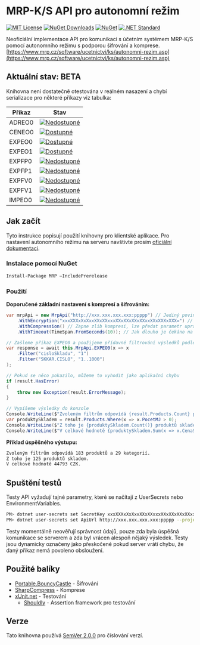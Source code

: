 # MRP-K/S API pro autonomní režim

[![MIT License](https://img.shields.io/github/license/mashape/apistatus.svg)](https://github.com/JadeX/MRP/blob/master/LICENSE.txt)
[![NuGet Downloads](https://img.shields.io/nuget/dt/MRP.svg)](https://www.nuget.org/packages/MRP/)
[![NuGet](https://img.shields.io/nuget/vpre/MRP.svg)](https://www.nuget.org/packages/MRP/)
[![.NET Standard](https://img.shields.io/badge/NETStandard-2.0+-blue.svg)](https://docs.microsoft.com/en-us/dotnet/standard/net-standard)

Neoficiální implementace API pro komunikaci s účetním systémem MRP-K/S pomocí autonomního režimu s podporou šifrování a komprese. 
[https://www.mrp.cz/software/ucetnictvi/ks/autonomni-rezim.asp](https://www.mrp.cz/software/ucetnictvi/ks/autonomni-rezim.asp)

## Aktuální stav: BETA
Knihovna není dostatečně otestována v reálném nasazení a chybí serializace pro některé příkazy viz tabulka:


Příkaz | Stav
-------|-------
ADREO0 | [![Nedostupné](https://img.shields.io/badge/Dostupnost-Nen%C3%AD-red.svg)](javascript:)
CENEO0 | [![Dostupné](https://img.shields.io/badge/Od-1.0.0--alpha.2-yellow.svg)](javascript:)
EXPEO0 | [![Dostupné](https://img.shields.io/badge/Od-1.0.0--alpha.1-yellow.svg)](javascript:)
EXPEO1 | [![Dostupné](https://img.shields.io/badge/Od-1.0.0--alpha.1-yellow.svg)](javascript:)
EXPFP0 | [![Nedostupné](https://img.shields.io/badge/Dostupnost-Nen%C3%AD-red.svg)](javascript:)
EXPFP1 | [![Nedostupné](https://img.shields.io/badge/Dostupnost-Nen%C3%AD-red.svg)](javascript:)
EXPFV0 | [![Nedostupné](https://img.shields.io/badge/Dostupnost-Nen%C3%AD-red.svg)](javascript:)
EXPFV1 | [![Nedostupné](https://img.shields.io/badge/Dostupnost-Nen%C3%AD-red.svg)](javascript:)
IMPEO0 | [![Nedostupné](https://img.shields.io/badge/Dostupnost-Nen%C3%AD-red.svg)](javascript:)


## Jak začít

Tyto instrukce popisují použití knihovny pro klientské aplikace. Pro nastavení autonomního režimu na serveru navštivte prosím [oficiální dokumentaci](https://www.mrp.cz/software/ucetnictvi/ks/autonomni-rezim.asp).

### Instalace pomocí NuGet

```sh
Install-Package MRP –IncludePrerelease
```

### Použití
**Doporučené základní nastavení s kompresí a šifrováním:**

```csharp
var mrpApi = new MrpApi("http://xxx.xxx.xxx.xxx:ppppp") // Jediný povinný parametr je url serveru včetně portu kam se mají zasílat požadavky
    .WithEncryption("xxxXXXxXxXxxXXxXXxxxXXxXXxXXxXXxxXXxXXXxXXX=") // Přepne komunikaci na šifrovaný režim, jako parametr se použije klíč vygenerovaný na serveru
    .WithCompression() // Zapne zlib kompresi, lze předat parametr upravující úroveň komprese
    .WithTimeout(TimeSpan.FromSeconds(10)); // Jak dlouho je čekáno na odpověď ze serveru než je vyhozena chyba komunikace

// Zašleme příkaz EXPEO0 a použijeme přídavné filtrování výsledků podle oficiální dokumentace
var response = await this.MrpApi.EXPEO0(x => x
    .Filter("cisloSkladu", "1")
    .Filter("SKKAR.CISLO", "1..1000")
);

// Pokud se něco pokazilo, můžeme to vyhodit jako aplikační chybu
if (result.HasError)
{
    throw new Exception(result.ErrorMessage);
}

// Vypíšeme výsledky do konzole
Console.WriteLine($"Zvoleným filtrům odpovídá {result.Products.Count} produktů a {result.Categories.Count} kategorií.");
var produktySkladem = result.Products.Where(x => x.PocetMJ > 0);
Console.WriteLine($"Z toho je {produktySkladem.Count()} produktů skladem.");
Console.WriteLine($"V celkové hodnotě {produktySkladem.Sum(x => x.CenaSDPH)} {produktySkladem.First().Mena}.");
```

**Příklad úspěšného výstupu:**
```sh
Zvoleným filtrům odpovídá 183 produktů a 29 kategorií.
Z toho je 125 produktů skladem.
V celkové hodnotě 44793 CZK.
```

## Spuštění testů

Testy API vyžadují tajné parametry, které se načítají z UserSecrets nebo EnvironmentVariables.

```sh
PM> dotnet user-secrets set SecretKey xxxXXXxXxXxxXXxXXxxxXXxXXxXXxXXxxXXxXXXxXXX= --project MRP.Tests
PM> dotnet user-secrets set ApiUrl http://xxx.xxx.xxx.xxx:ppppp --project MRP.Tests
```

Testy momentálně neověřují správnost údajů, pouze zda byla úspěšná komunikace se serverem a zda byl vrácen alespoň nějaký výsledek.
Testy jsou dynamicky označeny jako přeskočené pokud server vrátí chybu, že daný příkaz nemá povoleno obsloužení.

## Použité balíky

* [Portable.BouncyCastle](https://github.com/bcgit/bc-csharp) - Šifrování
* [SharpCompress](https://github.com/adamhathcock/sharpcompress) - Komprese
* [xUnit.net](https://github.com/xunit/xunit) - Testování
  * [Shouldly](https://github.com/shouldly/shouldly) - Assertion framework pro testování

## Verze

Tato knihovna používá [SemVer 2.0.0](https://semver.org/) pro číslování verzí.

